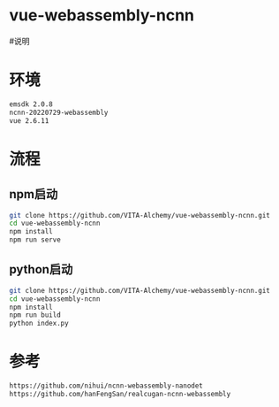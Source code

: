 # vue-webassembly-ncnn

#说明


# 环境
```bash
emsdk 2.0.8
ncnn-20220729-webassembly
vue 2.6.11
```

# 流程
## npm启动
```bash
git clone https://github.com/VITA-Alchemy/vue-webassembly-ncnn.git
cd vue-webassembly-ncnn
npm install
npm run serve
```
## python启动
```bash
git clone https://github.com/VITA-Alchemy/vue-webassembly-ncnn.git
cd vue-webassembly-ncnn
npm install
npm run build
python index.py
```

# 参考
```bash
https://github.com/nihui/ncnn-webassembly-nanodet
https://github.com/hanFengSan/realcugan-ncnn-webassembly
```

